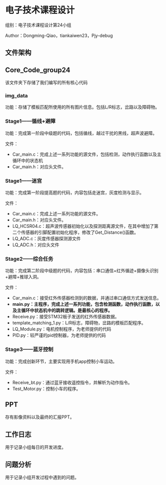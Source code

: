 # 电子技术课程设计

组别：电子技术课程设计第24小组

Author：Dongming-Qiao，tiankaiwen23，Pjy-debug

## 文件架构

## Core_Code_group24

该文件夹下存储了我们编写的所有核心代码

### img_data

功能：存储了模板匹配所使用的所有图片信息。包括L/R标志，岔路以及障碍物。

### Stage1——循线+避障

功能：完成第一阶段中级题的代码，包括循线，越过干扰的黑线，超声波避障。

文件：

- Car_main.c：完成上述一系列功能的源文件，包括检测，动作执行函数以及主循环中的状态机
- Car_main.h：对应头文件。

### Stage1——迷宫

功能：完成第一阶段提高题的代码，内容包括走迷宫，灰度检测与显示。

文件：

- Car_main.c：完成上述一系列功能的源文件。
- Car_main.h：对应头文件。
- LQ_HCSR04.c：超声波传感器初始化以及探测距离源文件，在其中增加了第二个传感器的引脚配置初始化程序，修改了Get_Distance()函数。
- LQ_ADC.c：灰度传感器探测源文件
- LQ_ADC.h：对应头文件

### Stage2——综合任务

功能：完成第二阶段中级题的代码，内容包括：串口通信+红外循迹+摄像头识别+避障+推球入洞。

文件：

- Car_main.c：接受红外传感器检测到的数据，并通过串口通信方式发送信息。
- **main.py：主程序，完成上述一系列功能，包含检测函数，动作执行函数，以及主循环中状态机中的跳转逻辑。是最核心的程序。**
- Receive.py：接受STM32板子发送的红外传感器数据。
- template_matching_1.py：L/R标志，障碍物，岔路的模板匹配程序。
- LQ_Module.py：电机控制程序，为老师提供的代码
- PID.py：较严谨的pid控制器，为老师提供的代码

### Stage3——蓝牙控制

功能：完成创新环节，主要实现用手机app控制小车运动。

文件：

- Receive_bt.py：通过蓝牙接收遥控指令，并解析为动作指令。
- Test_Motor.py：控制小车的程序。

## PPT

存有影像资料以及最终的汇报PPT。

## 工作日志

用于记录小组每日的开发进度。

## 问题分析

用于记录小组开发过程中遇到的问题。
